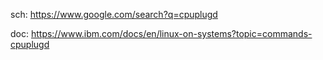 sch: https://www.google.com/search?q=cpuplugd

doc: https://www.ibm.com/docs/en/linux-on-systems?topic=commands-cpuplugd
